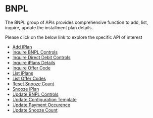 # BNPL

The BNPL group of APIs provides comprehensive function to add, list, inquire, update the installment plan details.

Please click on the below link to explore the specific API of interest

- [Add iPlan](./?path=docs/APIs/BNPL/Add-iPlan.md)
- [Inquire BNPL Controls](./?path=docs/APIs/BNPL/Inquire-BNPL-Controls.md)
- [Inquire Direct Debit Controls](./?path=docs/APIs/BNPL/Inquire-BNPL-Direct-Debit-Controls.md)
- [Inquire iPlans Details](./?path=docs/APIs/BNPL/Inquire-iPlan-Details.md)
- [Inquire Offer Code](./?path=docs/APIs/BNPL/Inquire-Offer-Code.md)
- [List iPlans](./?path=docs/APIs/BNPL/List-iPlans.md)
- [List Offer Codes](./?path=docs/APIs/BNPL/List-Offer-Code.md)
- [Reset Snooze Count](./?path=docs/APIs/BNPL/Reset-Snooze-Count.md)
- [Snooze iPlan](./?path=docs/APIs/BNPL/Snooze-iPlan.md)
- [Update BNPL Controls](./?path=docs/APIs/BNPL/Update-BNPL-Controls.md)
- [Update Configuration Template](./?path=docs/APIs/BNPL/Update-Configuration-Template.md)
- [Update Payment Occurence](./?path=docs/APIs/BNPL/Update-Payment-Occurence.md)
- [Update Snooze Count](./?path=docs/APIs/BNPL/Update-Snooze-Count.md)
